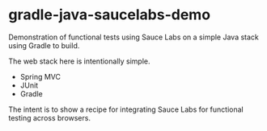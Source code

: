 gradle-java-saucelabs-demo
==========================

Demonstration of functional tests using Sauce Labs on a simple Java stack using Gradle to build.

The web stack here is intentionally simple.
- Spring MVC
- JUnit
- Gradle

The intent is to show a recipe for integrating Sauce Labs for functional testing across browsers.
